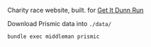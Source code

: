 Charity race website, built. for [Get It Dunn Run](http://www.getitdunnrun.com)

Download Prismic data into `./data/`

```
bundle exec middleman prismic
```

